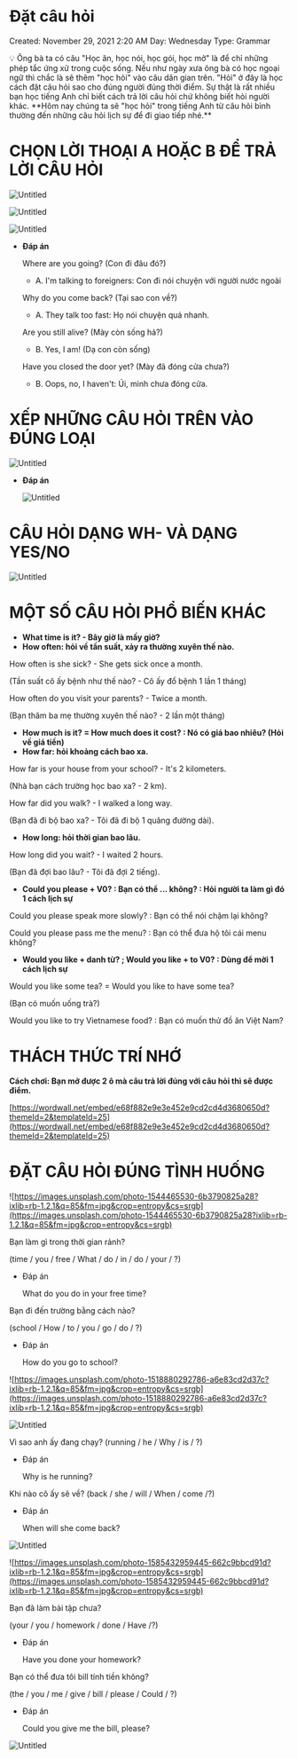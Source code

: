 # Đặt câu hỏi

Created: November 29, 2021 2:20 AM
Day: Wednesday
Type: Grammar

<aside>
💡 Ông bà ta có câu "Học ăn, học nói, học gói, học mở" là để chỉ những phép tắc ứng xử trong cuộc sống. Nếu như ngày xưa ông bà có học ngoại ngữ thì chắc là sẽ thêm "học hỏi" vào câu dân gian trên. "Hỏi" ở đây là học cách đặt câu hỏi sao cho đúng người đúng thời điểm. Sự thật là rất nhiều bạn học tiếng Anh chỉ biết cách trả lời câu hỏi chứ không biết hỏi người khác. 
**Hôm nay chúng ta sẽ "học hỏi" trong tiếng Anh từ câu hỏi bình thường đến những câu hỏi lịch sự để đi giao tiếp nhé.**

</aside>

# **CHỌN LỜI THOẠI A HOẶC B ĐỂ TRẢ LỜI CÂU HỎI**

![Untitled](%C4%90a%CC%A3%CC%86t%20ca%CC%82u%20ho%CC%89i%20ec6504e208634b59a18cbc3ad119e476/Untitled.png)

![Untitled](%C4%90a%CC%A3%CC%86t%20ca%CC%82u%20ho%CC%89i%20ec6504e208634b59a18cbc3ad119e476/Untitled%201.png)

![Untitled](%C4%90a%CC%A3%CC%86t%20ca%CC%82u%20ho%CC%89i%20ec6504e208634b59a18cbc3ad119e476/Untitled%202.png)

- **Đáp án**
    
    Where are you going? (Con đi đâu đó?) 
    
    - A. I'm talking to foreigners: Con đi nói chuyện với người nước ngoài
    
    Why do you come back? (Tại sao con về?)
    
    - A. They talk too fast: Họ nói chuyện quá nhanh.
    
    Are you still alive? (Mày còn sống hả?)
    
    - B. Yes, I am! (Dạ con còn sống)
    
    Have you closed the door yet? (Mày đã đóng cửa chưa?)
    
    - B. Oops, no, I haven't: Úi, mình chưa đóng cửa.

# XẾP NHỮNG CÂU HỎI TRÊN VÀO ĐÚNG LOẠI

![Untitled](%C4%90a%CC%A3%CC%86t%20ca%CC%82u%20ho%CC%89i%20ec6504e208634b59a18cbc3ad119e476/Untitled%203.png)

- **Đáp án**
    
    ![Untitled](%C4%90a%CC%A3%CC%86t%20ca%CC%82u%20ho%CC%89i%20ec6504e208634b59a18cbc3ad119e476/Untitled%204.png)
    

# CÂU HỎI DẠNG WH- VÀ DẠNG YES/NO

![Untitled](%C4%90a%CC%A3%CC%86t%20ca%CC%82u%20ho%CC%89i%20ec6504e208634b59a18cbc3ad119e476/Untitled%205.png)

# MỘT SỐ CÂU HỎI PHỔ BIẾN KHÁC

- **What time is it? - Bây giờ là mấy giờ?**
- **How often: hỏi về tần suất, xảy ra thường xuyên thế nào.**

How often is she sick? - She gets sick once a month. 

(Tần suất cô ấy bệnh như thế nào? - Cô ấy đổ bệnh 1 lần 1 tháng)

How often do you visit your parents? - Twice a month. 

(Bạn thăm ba mẹ thường xuyên thế nào? - 2 lần một tháng)

- **How much is it? = How much does it cost? : Nó có giá bao nhiêu? (Hỏi về giá tiền)**
- **How far: hỏi khoảng cách bao xa.**

How far is your house from your school? - It's 2 kilometers. 

(Nhà bạn cách trường học bao xa? - 2 km). 

How far did you walk? - I walked a long way. 

(Bạn đã đi bộ bao xa? - Tôi đã đi bộ 1 quãng đường dài).

- **How long: hỏi thời gian bao lâu.**

How long did you wait? - I waited 2 hours. 

(Bạn đã đợi bao lâu? - Tôi đã đợi 2 tiếng).

- **Could you please + V0? : Bạn có thể ... không? : Hỏi người ta làm gì đó 1 cách lịch sự**

Could you please speak more slowly? : Bạn có thể nói chậm lại không?

Could you please pass me the menu? : Bạn có thể đưa hộ tôi cái menu không?

- **Would you like + danh từ? ; Would you like + to V0? : Dùng để mời 1 cách lịch sự**

Would you like some tea? = Would you like to have some tea?

(Bạn có muốn uống trà?)

Would you like to try Vietnamese food? : Bạn có muốn thử đồ ăn Việt Nam?

# THÁCH THỨC TRÍ NHỚ

**Cách chơi: Bạn mở được 2 ô mà câu trả lời đúng với câu hỏi thì sẽ được điểm.** 

[https://wordwall.net/embed/e68f882e9e3e452e9cd2cd4d3680650d?themeId=2&templateId=25](https://wordwall.net/embed/e68f882e9e3e452e9cd2cd4d3680650d?themeId=2&templateId=25)

# ĐẶT CÂU HỎI ĐÚNG TÌNH HUỐNG

![https://images.unsplash.com/photo-1544465530-6b3790825a28?ixlib=rb-1.2.1&q=85&fm=jpg&crop=entropy&cs=srgb](https://images.unsplash.com/photo-1544465530-6b3790825a28?ixlib=rb-1.2.1&q=85&fm=jpg&crop=entropy&cs=srgb)

Bạn làm gì trong thời gian rảnh?

(time / you / free / What / do / in / do / your / ?)

- Đáp án
    
    What do you do in your free time?
    

Bạn đi đến trường bằng cách nào?

(school / How / to / you / go / do / ?)

- Đáp án
    
    How do you go to school?
    

![https://images.unsplash.com/photo-1518880292786-a6e83cd2d37c?ixlib=rb-1.2.1&q=85&fm=jpg&crop=entropy&cs=srgb](https://images.unsplash.com/photo-1518880292786-a6e83cd2d37c?ixlib=rb-1.2.1&q=85&fm=jpg&crop=entropy&cs=srgb)

![Untitled](%C4%90a%CC%A3%CC%86t%20ca%CC%82u%20ho%CC%89i%20ec6504e208634b59a18cbc3ad119e476/Untitled%206.png)

Vì sao anh ấy đang chạy? (running / he / Why / is / ?)

- Đáp án
    
    Why is he running?
    

Khi nào cô ấy sẽ về? (back / she / will / When / come /?)

- Đáp án
    
    When will she come back?
    

![Untitled](%C4%90a%CC%A3%CC%86t%20ca%CC%82u%20ho%CC%89i%20ec6504e208634b59a18cbc3ad119e476/Untitled%207.png)

![https://images.unsplash.com/photo-1585432959445-662c9bbcd91d?ixlib=rb-1.2.1&q=85&fm=jpg&crop=entropy&cs=srgb](https://images.unsplash.com/photo-1585432959445-662c9bbcd91d?ixlib=rb-1.2.1&q=85&fm=jpg&crop=entropy&cs=srgb)

Bạn đã làm bài tập chưa? 

(your / you / homework / done / Have /?)

- Đáp án
    
    Have you done your homework?
    

Bạn có thể đưa tôi bill tính tiền không?

(the / you / me / give / bill / please / Could / ?)

- Đáp án
    
    Could you give me the bill, please?
    

![Untitled](%C4%90a%CC%A3%CC%86t%20ca%CC%82u%20ho%CC%89i%20ec6504e208634b59a18cbc3ad119e476/Untitled%208.png)